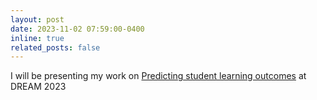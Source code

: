 ```yaml
---
layout: post
date: 2023-11-02 07:59:00-0400
inline: true
related_posts: false
---
```


I will be presenting my work on [Predicting student learning outcomes](../_projects/3_project.md) at DREAM 2023
